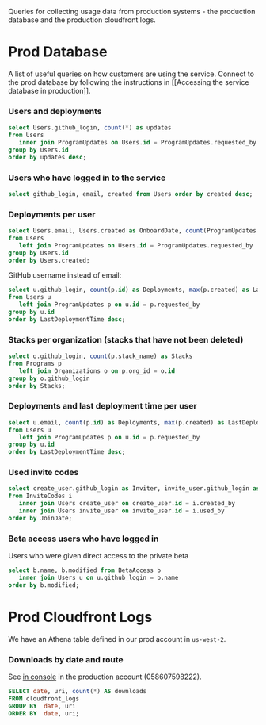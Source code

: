 Queries for collecting usage data from production systems - the production database and the production cloudfront logs.

# Prod Database

A list of useful queries on how customers are using the service. Connect to the prod database by following the instructions in [[Accessing the service database in production]].

### Users and deployments

```sql
select Users.github_login, count(*) as updates 
from Users 
   inner join ProgramUpdates on Users.id = ProgramUpdates.requested_by 
group by Users.id 
order by updates desc;
```

### Users who have logged in to the service

```sql
select github_login, email, created from Users order by created desc;
```

### Deployments per user 

```sql
select Users.email, Users.created as OnboardDate, count(ProgramUpdates.id) as deployments
from Users
   left join ProgramUpdates on Users.id = ProgramUpdates.requested_by
group by Users.id
order by Users.created;
```

GitHub username instead of email:

```sql
select u.github_login, count(p.id) as Deployments, max(p.created) as LastDeploymentTime
from Users u
   left join ProgramUpdates p on u.id = p.requested_by
group by u.id
order by LastDeploymentTime desc;
```

### Stacks per organization (stacks that have not been deleted)

```sql
select o.github_login, count(p.stack_name) as Stacks
from Programs p
   left join Organizations o on p.org_id = o.id
group by o.github_login
order by Stacks;
```

### Deployments and last deployment time per user

```sql
select u.email, count(p.id) as Deployments, max(p.created) as LastDeploymentTime
from Users u
   left join ProgramUpdates p on u.id = p.requested_by
group by u.id
order by LastDeploymentTime desc;
```

### Used invite codes

```sql
select create_user.github_login as Inviter, invite_user.github_login as InvitedGitHub, invite_user.email InvitedEmail, invite_user.created as JoinDate
from InviteCodes i
   inner join Users create_user on create_user.id = i.created_by
   inner join Users invite_user on invite_user.id = i.used_by
order by JoinDate;
```

### Beta access users who have logged in
Users who were given direct access to the private beta

```sql
select b.name, b.modified from BetaAccess b
   inner join Users u on u.github_login = b.name
order by b.modified;
```

# Prod Cloudfront Logs

We have an Athena table defined in our prod account in `us-west-2`.

### Downloads by date and route

See [in console](https://us-west-2.console.aws.amazon.com/athena/home?force&region=us-west-2#query/saved/5e5b129a-1f6f-4981-8a66-63b475b65681) in the production account (058607598222).

```sql
SELECT date, uri, count(*) AS downloads
FROM cloudfront_logs
GROUP BY  date, uri
ORDER BY  date, uri;
```